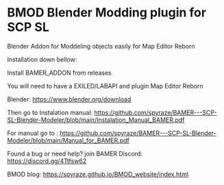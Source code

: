# BMOD Blender Modding plugin for SCP SL
Blender Addon for Moddeling objects easily for Map Editor Reborn


Installation down bellow:

Install BAMER_ADDON from releases

You will need to have a EXILED/LABAPI and plugin Map Editor Reborn

Blender:
      https://www.blender.org/download

      
Then go to Instalation manual:
https://github.com/spyraze/BAMER---SCP-SL-Blender-Modeler/blob/main/Instalation_Manual_BAMER.pdf


For manual go to :
https://github.com/spyraze/BAMER---SCP-SL-Blender-Modeler/blob/main/Manual_for_BAMER.pdf




Found a bug or need help? join BAMER Discord:
https://discord.gg/4Ttfsw62


BMOD blog:
 https://spyraze.github.io/BMOD_website/index.html

